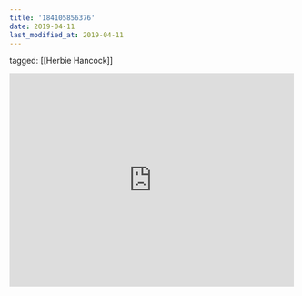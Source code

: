 ```yaml
---
title: '184105856376'
date: 2019-04-11
last_modified_at: 2019-04-11
---
```

tagged: [[Herbie Hancock]]
<iframe allow="accelerometer; autoplay; clipboard-write; encrypted-media; gyroscope; picture-in-picture" allowfullscreen="" frameborder="0" height="375" id="youtube_iframe" src="https://www.youtube.com/embed/4bjPlBC4h_8?feature=oembed&amp;enablejsapi=1&amp;origin=https://safe.txmblr.com&amp;wmode=opaque" width="500"></iframe>